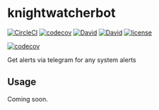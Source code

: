 # knightwatcherbot

[![CircleCI](https://img.shields.io/circleci/project/suddi/knightwatcherbot.svg)](https://circleci.com/gh/suddi/knightwatcherbot)
[![codecov](https://codecov.io/gh/suddi/knightwatcherbot/branch/master/graph/badge.svg)](https://codecov.io/gh/suddi/knightwatcherbot)
[![David](https://img.shields.io/david/suddi/knightwatcherbot.svg)](https://david-dm.org/suddi/knightwatcherbot)
[![David](https://img.shields.io/david/dev/suddi/knightwatcherbot.svg)](https://david-dm.org/suddi/knightwatcherbot?type=dev)
[![license](https://img.shields.io/github/license/suddi/knightwatcherbot.svg)](https://github.com/suddi/knightwatcherbot/blob/master/LICENSE)

[![codecov](https://codecov.io/gh/suddi/knightwatcherbot/branch/master/graphs/commits.svg)](https://codecov.io/gh/suddi/knightwatcherbot)

Get alerts via telegram for any system alerts

## Usage

Coming soon.
